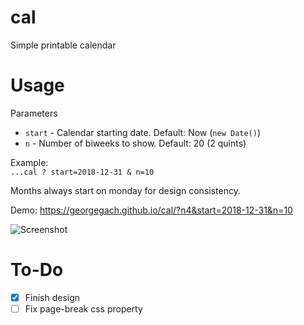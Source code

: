# cal
Simple printable calendar

# Usage
Parameters 
- `start` - Calendar starting date. Default: Now (`new Date()`)
- `n` - Number of biweeks to show. Default: 20 (2 quints)

Example:  
```...cal ? start=2018-12-31 & n=10```   

Months always start on monday for design consistency.

Demo: https://georgegach.github.io/cal/?n4&start=2018-12-31&n=10

![Screenshot](https://georgegach.github.io/cal/screenshot.png)


# To-Do
- [x] Finish design
- [ ] Fix page-break css property